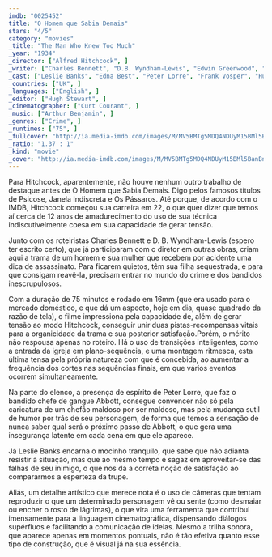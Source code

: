 ```yaml
---
imdb: "0025452"
title: "O Homem que Sabia Demais"
stars: "4/5"
category: "movies"
_title: "The Man Who Knew Too Much"
_year: "1934"
_director: ["Alfred Hitchcock", ]
_writer: ["Charles Bennett", "D.B. Wyndham-Lewis", "Edwin Greenwood", "A.R. Rawlinson", "Emlyn Williams", ]
_cast: ["Leslie Banks", "Edna Best", "Peter Lorre", "Frank Vosper", "Hugh Wakefield", "Nova Pilbeam", "Pierre Fresnay", "Cicely Oates", "D.A. Clarke-Smith", ]
_countries: ["UK", ]
_languages: ["English", ]
_editor: ["Hugh Stewart", ]
_cinematographer: ["Curt Courant", ]
_music: ["Arthur Benjamin", ]
_genres: ["Crime", ]
_runtimes: ["75", ]
_fullcover: "http://ia.media-imdb.com/images/M/MV5BMTg5MDQ4NDUyM15BMl5BanBnXkFtZTgwNDkzNjY3MzE@.jpg"
_ratio: "1.37 : 1"
_kind: "movie"
_cover: "http://ia.media-imdb.com/images/M/MV5BMTg5MDQ4NDUyM15BMl5BanBnXkFtZTgwNDkzNjY3MzE@._V1._SX94_SY140_.jpg"
---
```

Para Hitchcock, aparentemente, não houve nenhum outro trabalho de destaque antes de O Homem que Sabia Demais. Digo pelos famosos títulos de Psicose, Janela Indiscreta e Os Pássaros. Até porque, de acordo com o IMDB, Hitchcock começou sua carreira em 22, o que quer dizer que temos aí cerca de 12 anos de amadurecimento do uso de sua técnica indiscutivelmente coesa em sua capacidade de gerar tensão.

Junto com os roteiristas Charles Bennett e D. B. Wyndham-Lewis (espero ter escrito certo), que já participaram com o diretor em outras obras, criam aqui a trama de um homem e sua mulher que recebem por acidente uma dica de assassinato. Para ficarem quietos, têm sua filha sequestrada, e para que consigam reavê-la, precisam entrar no mundo do crime e dos bandidos inescrupulosos.

Com a duração de 75 minutos e rodado em 16mm (que era usado para o mercado doméstico, e que dá um aspecto, hoje em dia, quase quadrado da razão de tela), o filme impressiona pela capacidade de, além de gerar tensão ao modo Hitchcock, conseguir unir duas pistas-recompensas vitais para a organicidade da trama e sua posterior satisfação.Porém, o mérito não respousa apenas no roteiro. Há o uso de transições inteligentes, como a entrada da igreja em plano-sequência, e uma montagem ritmesca, esta última tensa pela própria natureza com que é concebida, ao aumentar a frequência dos cortes nas sequências finais, em que vários eventos ocorrem simultaneamente.
 
Na parte do elenco, a presença de espírito de Peter Lorre, que faz o bandido chefe de gangue Abbott, consegue convencer não só pela caricatura de um chefão maldoso por ser maldoso, mas pela mudança sutil de humor por trás de seu personagem, de forma que temos a sensação de nunca saber qual será o próximo passo de Abbott, o que gera uma insegurança latente em cada cena em que ele aparece.

Já Leslie Banks encarna o mocinho tranquilo, que sabe que não adianta resistir à situação, mas que ao mesmo tempo é sagaz em aproveitar-se das falhas de seu inimigo, o que nos dá a correta noção de satisfação ao compararmos a esperteza da trupe.

Aliás, um detalhe artístico que merece nota é o uso de câmeras que tentam reproduzir o que um determinado personagem vê ou sente (como desmaiar ou encher o rosto de lágrimas), o que vira uma ferramenta que contribui imensamente para a linguagem cinematográfica, dispensando diálogos supérfluos e facilitando a comunicação de ideias. Mesmo a trilha sonora, que aparece apenas em momentos pontuais, não é tão efetiva quanto esse tipo de construção, que é visual já na sua essência.
